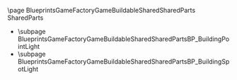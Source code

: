 \page BlueprintsGameFactoryGameBuildableSharedSharedParts SharedParts
- \subpage BlueprintsGameFactoryGameBuildableSharedSharedPartsBP_BuildingPointLight
- \subpage BlueprintsGameFactoryGameBuildableSharedSharedPartsBP_BuildingSpotLight
